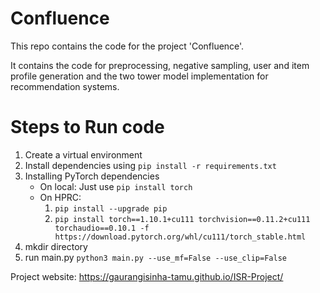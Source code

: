 # Confluence

This repo contains the code for the project 'Confluence'. 

It contains the code for preprocessing, negative sampling, user and item profile generation and the two tower model implementation for recommendation systems.

# Steps to Run code

1. Create a virtual environment
2. Install dependencies using `pip install -r requirements.txt`
3. Installing  PyTorch dependencies
    - On local: Just use `pip install torch`
    - On HPRC:
        1. `pip install --upgrade pip`
        2. `pip install torch==1.10.1+cu111 torchvision==0.11.2+cu111 torchaudio==0.10.1 -f https://download.pytorch.org/whl/cu111/torch_stable.html`
3. mkdir directory
4. run main.py `python3 main.py --use_mf=False --use_clip=False`

Project website: https://gaurangisinha-tamu.github.io/ISR-Project/

